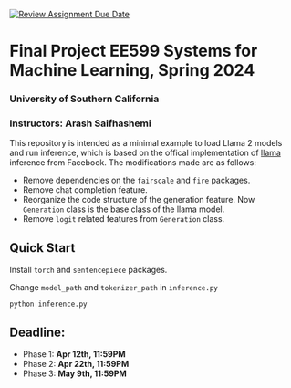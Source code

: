 [![Review Assignment Due Date](https://classroom.github.com/assets/deadline-readme-button-24ddc0f5d75046c5622901739e7c5dd533143b0c8e959d652212380cedb1ea36.svg)](https://classroom.github.com/a/Cs9oCA6b)
# Final Project EE599 Systems for Machine Learning, Spring 2024
### University of Southern California
### Instructors: Arash Saifhashemi

This repository is intended as a minimal example to load Llama 2 models and run inference, which is based on the offical implementation of [llama](https://github.com/meta-llama/llama) inference from Facebook.
The modifications made are as follows:

* Remove dependencies on the `fairscale` and `fire` packages.
* Remove chat completion feature.
* Reorganize the code structure of the generation feature. Now `Generation` class is the base class of the llama model.
* Remove `logit` related features from `Generation` class.

## Quick Start
Install `torch` and `sentencepiece` packages.

Change `model_path` and `tokenizer_path` in `inference.py`

```
python inference.py
```

## Deadline:
* Phase 1: **Apr 12th, 11:59PM**
* Phase 2: **Apr 22th, 11:59PM**
* Phase 3: **May 9th, 11:59PM**
